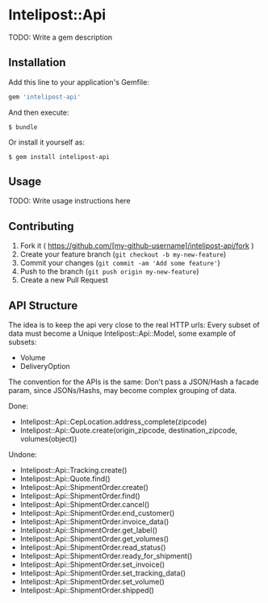 # Intelipost::Api

TODO: Write a gem description

## Installation

Add this line to your application's Gemfile:

```ruby
gem 'intelipost-api'
```

And then execute:

    $ bundle

Or install it yourself as:

    $ gem install intelipost-api

## Usage

TODO: Write usage instructions here

## Contributing

1. Fork it ( https://github.com/[my-github-username]/intelipost-api/fork )
2. Create your feature branch (`git checkout -b my-new-feature`)
3. Commit your changes (`git commit -am 'Add some feature'`)
4. Push to the branch (`git push origin my-new-feature`)
5. Create a new Pull Request

## API Structure

The idea is to keep the api very close to the real HTTP urls:
Every subset of data must become a Unique Intelipost::Api::Model, some example of subsets:
  - Volume
  - DeliveryOption

The convention for the APIs is the same: Don't pass a JSON/Hash a facade param, since JSONs/Hashs, may become complex grouping of data.

Done:

- Intelipost::Api::CepLocation.address_complete(zipcode)
- Intelipost::Api::Quote.create(origin_zipcode, destination_zipcode, volumes(object))

Undone:

- Intelipost::Api::Tracking.create()
- Intelipost::Api::Quote.find()
- Intelipost::Api::ShipmentOrder.create()
- Intelipost::Api::ShipmentOrder.find()
- Intelipost::Api::ShipmentOrder.cancel()
- Intelipost::Api::ShipmentOrder.end_customer()
- Intelipost::Api::ShipmentOrder.invoice_data()
- Intelipost::Api::ShipmentOrder.get_label()
- Intelipost::Api::ShipmentOrder.get_volumes()
- Intelipost::Api::ShipmentOrder.read_status()
- Intelipost::Api::ShipmentOrder.ready_for_shipment()
- Intelipost::Api::ShipmentOrder.set_invoice()
- Intelipost::Api::ShipmentOrder.set_tracking_data()
- Intelipost::Api::ShipmentOrder.set_volume()
- Intelipost::Api::ShipmentOrder.shipped()

